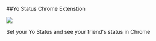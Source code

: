 ##Yo Status Chrome Extenstion

![](http://cl.ly/1Y0K0d2i1o1h/Untitled.png)

Set your Yo Status and see your friend's status in Chrome
